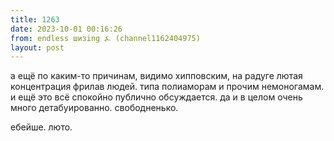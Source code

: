 ```yaml
---
title: 1263
date: 2023-10-01 00:16:26
from: endless шизing ⍼ (channel1162404975)
layout: post
---
```


а ещё по каким-то причинам, видимо хипповским, на радуге лютая концентрация фрилав людей. типа полиаморам и прочим немоногамам. и ещё это всё спокойно публично обсуждается. да и в целом очень много детабуированно. свободненько. 

ебейше. люто.
